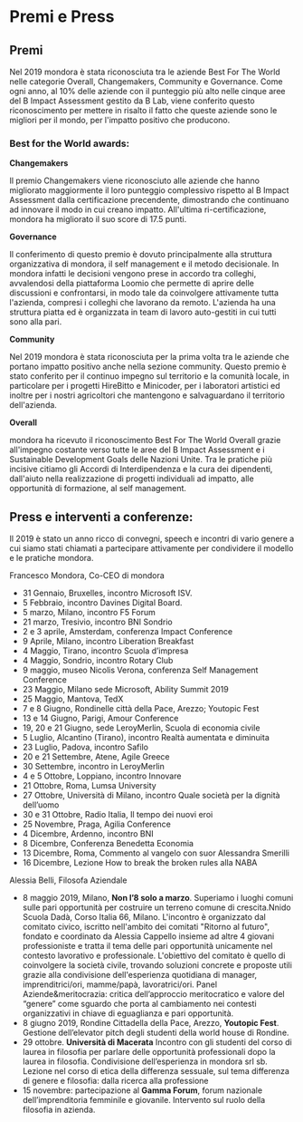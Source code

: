 # Premi e Press

## Premi

Nel 2019 mondora è stata riconosciuta tra le aziende Best For The World nelle categorie Overall, Changemakers, Community e Governance. Come ogni anno, al 10% delle aziende con il punteggio più alto nelle cinque aree del B Impact Assessment gestito da B Lab, viene conferito questo riconoscimento per mettere in risalto il fatto che queste aziende sono le migliori per il mondo, per l'impatto positivo che producono.

### Best for the World awards:

**Changemakers**

Il premio Changemakers viene riconosciuto alle aziende che hanno migliorato maggiormente il loro punteggio complessivo rispetto al B Impact Assessment dalla certificazione precendente, dimostrando che continuano ad innovare il modo in cui creano impatto. All'ultima ri-certificazione, mondora ha migliorato il suo score di 17.5 punti.

**Governance**

Il conferimento di questo premio è dovuto principalmente alla struttura organizzativa di mondora, il self management e il metodo decisionale. In mondora infatti le decisioni vengono prese in accordo tra colleghi, avvalendosi della piattaforma Loomio che permette di aprire delle discussioni e confrontarsi, in modo tale da coinvolgere attivamente tutta l'azienda, compresi i colleghi che lavorano da remoto. L'azienda ha una struttura piatta ed è organizzata in team di lavoro auto-gestiti in cui tutti sono alla pari.

**Community**

Nel 2019 mondora è stata riconosciuta per la prima volta tra le aziende che portano impatto positivo anche nella sezione community. Questo premio è stato conferito per il continuo impegno sul territorio e la comunità locale, in particolare per i progetti HireBitto e Minicoder, per i laboratori artistici ed inoltre per i nostri agricoltori che mantengono e salvaguardano il territorio dell'azienda.

**Overall**

mondora ha ricevuto il riconoscimento Best For The World Overall grazie all'impegno costante verso tutte le aree del B Impact Assessment e i Sustainable Development Goals delle Nazioni Unite. Tra le pratiche più incisive citiamo gli Accordi di Interdipendenza e la cura dei dipendenti, dall'aiuto nella realizzazione di progetti individuali ad impatto, alle opportunità di formazione, al self management.

## Press e interventi a conferenze:

Il 2019 è stato un anno ricco di convegni, speech e incontri di vario genere a cui siamo stati chiamati a partecipare attivamente per condividere il modello e le pratiche mondora. 

Francesco Mondora, Co-CEO di mondora

* 31 Gennaio, Bruxelles, incontro Microsoft ISV.
* 5 Febbraio, incontro Davines Digital Board.
* 5 marzo, Milano, incontro F5 Forum
* 21 marzo, Tresivio, incontro BNI Sondrio
* 2 e 3 aprile, Amsterdam, conferenza Impact Conference
* 9 Aprile, Milano, incontro Liberation Breakfast
* 4 Maggio, Tirano, incontro Scuola d’impresa
* 4 Maggio, Sondrio, incontro Rotary Club
* 9 maggio, museo Nicolis Verona, conferenza Self Management Conference
* 23 Maggio, Milano sede Microsoft, Ability Summit 2019
* 25 Maggio, Mantova, TedX
* 7 e 8 Giugno, Rondinelle città della Pace, Arezzo; Youtopic Fest 
* 13 e 14 Giugno, Parigi, Amour Conference
* 19, 20 e 21 Giugno, sede LeroyMerlin, Scuola di economia civile
* 5 Luglio, Alcantino (Tirano), incontro Realtà aumentata e diminuita
* 23 Luglio, Padova, incontro Safilo
* 20 e 21 Settembre, Atene, Agile Greece
* 30 Settembre, incontro in LeroyMerlin
* 4 e 5 Ottobre, Loppiano, incontro Innovare
* 21 Ottobre, Roma, Lumsa University
* 27 Ottobre, Università di Milano, incontro Quale società per la dignità dell’uomo
* 30 e 31 Ottobre, Radio Italia, Il tempo dei nuovi eroi
* 25 Novembre, Praga, Agilia Conference
* 4 Dicembre, Ardenno, incontro BNI
* 8 Dicembre, Conferenza Benedetta Economia
* 13 Dicembre, Roma, Commento al vangelo con suor Alessandra Smerilli
* 16 Dicembre, Lezione How to break the broken rules alla NABA



Alessia Belli, Filosofa Aziendale

* 8 maggio 2019, Milano, **Non l’8 solo a marzo**. Superiamo i luoghi comuni sulle pari opportunità per costruire un terreno comune di crescita.Nnido Scuola Dadà, Corso Italia 66, Milano. L'incontro è organizzato dal comitato civico, iscritto nell'ambito dei comitati "Ritorno al futuro", fondato e coordinato da Alessia Cappello insieme ad altre 4 giovani professioniste e tratta il tema delle pari opportunità unicamente nel contesto lavorativo e professionale. L'obiettivo del comitato è quello di coinvolgere la società civile, trovando soluzioni concrete e proposte utili grazie alla condivisione dell'esperienza quotidiana di manager, imprenditrici/ori, mamme/papà, lavoratrici/ori. Panel Aziende&meritocrazia: critica dell’approccio meritocratico e valore del “genere” come sguardo che porta al cambiamento nei contesti organizzativi in chiave di eguaglianza e pari opportunità.
* 8 giugno 2019, Rondine Cittadella della Pace, Arezzo, **Youtopic Fest**. Gestione dell’elevator pitch degli studenti della world house di Rondine.
* 29 ottobre. **Università di Macerata**
Incontro con gli studenti del corso di laurea in filosofia per parlare delle opportunità professionali dopo la laurea in filosofia. Condivisione dell’esperienza in mondora srl sb.
Lezione nel corso di etica della differenza sessuale, sul tema differenza di genere e filosofia: dalla ricerca alla professione
* 15 novembre: partecipazione al **Gamma Forum**, forum nazionale dell’imprenditoria femminile e giovanile. Intervento sul ruolo della filosofia in azienda.


